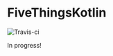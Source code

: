 # FiveThingsKotlin
![Travis-ci](https://travis-ci.org/alisonthemonster/FiveThingsKotlin.svg?branch=master)

In progress! 
